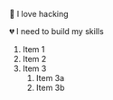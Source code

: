 💙 I love hacking 

💔 I need to build my skills

1. Item 1
2. Item 2
3. Item 3
   1. Item 3a
   2. Item 3b
